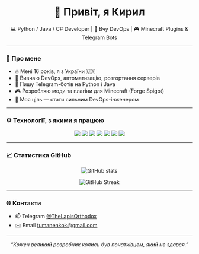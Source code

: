 <!-- Привіт! Це README твого профілю GitHub -->

<h1 align="center">👋 Привіт, я Кирил</h1>

<p align="center">
  💻 Python / Java / C# Developer | 🧠 Вчу DevOps | 🎮 Minecraft Plugins & Telegram Bots
</p>

---

### 🧩 Про мене
- 🔥 Мені 16 років, я з України 🇺🇦  
- 🧠 Вивчаю DevOps, автоматизацію, розгортання серверів  
- 🤖 Пишу Telegram-ботів на Python і Java  
- 🎮 Розробляю моди та плагіни для Minecraft (Forge  Spigot)  
- 🚀 Моя ціль — стати сильним DevOps-інженером  

---

### ⚙️ Технології, з якими я працюю
<p align="center">
  <img src="https://img.shields.io/badge/Python-3776AB?style=for-the-badge&logo=python&logoColor=white"/>
  <img src="https://img.shields.io/badge/Java-ED8B00?style=for-the-badge&logo=openjdk&logoColor=white"/>
  <img src="https://img.shields.io/badge/C%23-239120?style=for-the-badge&logo=c-sharp&logoColor=white"/>
  <img src="https://img.shields.io/badge/Docker-2496ED?style=for-the-badge&logo=docker&logoColor=white"/>
  <img src="https://img.shields.io/badge/Linux-FCC624?style=for-the-badge&logo=linux&logoColor=black"/>
  <img src="https://img.shields.io/badge/MySQL-4479A1?style=for-the-badge&logo=mysql&logoColor=white"/>
  <img src="https://img.shields.io/badge/Git-F05032?style=for-the-badge&logo=git&logoColor=white"/>
</p>


---

### 📈 Статистика GitHub

<p align="center">
  <img src="https://github-readme-stats.vercel.app/api?username=THELAPISUA&show_icons=true&theme=tokyonight" alt="GitHub stats"/>
</p>

<p align="center">
  <img src="https://github-readme-streak-stats.herokuapp.com/?user=THELAPISUA&theme=tokyonight" alt="GitHub Streak"/>
</p>

---

### 🌐 Контакти
- 📫 Telegram [@TheLapisOrthodox](httpst.me@TheLapisOrthodox)  
- ✉️ Email tumanenkok@gmail.com  
---

<p align="center">
  <i>“Кожен великий розробник колись був початківцем, який не здався.”</i>
</p>
